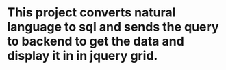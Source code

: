
# This project converts natural language to sql and sends the query to backend to get the data and display it in in jquery grid.
